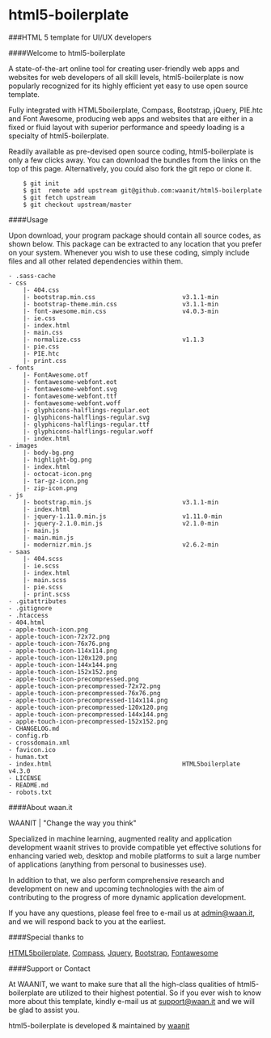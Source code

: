 html5-boilerplate
==================
###HTML 5 template for UI/UX developers


####Welcome to html5-boilerplate

A state-of-the-art online tool for creating user-friendly web apps and websites for web developers of all skill levels, html5-boilerplate is now popularly recognized for its highly efficient yet easy to use open source template.

Fully integrated with HTML5boilerplate, Compass, Bootstrap, jQuery, PIE.htc and Font Awesome, producing web apps and websites that are either in a fixed or fluid layout with superior performance and speedy loading is a specialty of html5-boilerplate.

Readily available as pre-devised open source coding, html5-boilerplate is only a few clicks away. You can download the bundles from the links on the top of this page. Alternatively, you could also fork the git repo or clone it.


````git
    $ git init
    $ git  remote add upstream git@github.com:waanit/html5-boilerplate
    $ git fetch upstream
    $ git checkout upstream/master
````


####Usage

Upon download, your program package should contain all source codes, as shown below. This package can be extracted to any location that you prefer on your system.
Whenever you wish to use these coding, simply include files and all other related dependencies within them.


````git
- .sass-cache
- css
    |- 404.css
    |- bootstrap.min.css                        v3.1.1-min
    |- bootstrap-theme.min.css                  v3.1.1-min
    |- font-awesome.min.css                     v4.0.3-min
    |- ie.css
    |- index.html
    |- main.css
    |- normalize.css                            v1.1.3
    |- pie.css
    |- PIE.htc
    |- print.css
- fonts
    |- FontAwesome.otf
    |- fontawesome-webfont.eot
    |- fontawesome-webfont.svg
    |- fontawesome-webfont.ttf
    |- fontawesome-webfont.woff
    |- glyphicons-halflings-regular.eot
    |- glyphicons-halflings-regular.svg
    |- glyphicons-halflings-regular.ttf
    |- glyphicons-halflings-regular.woff
    |- index.html
- images
    |- body-bg.png
    |- highlight-bg.png
    |- index.html
    |- octocat-icon.png
    |- tar-gz-icon.png
    |- zip-icon.png
- js
    |- bootstrap.min.js                         v3.1.1-min
    |- index.html
    |- jquery-1.11.0.min.js                     v1.11.0-min
    |- jquery-2.1.0.min.js                      v2.1.0-min
    |- main.js
    |- main.min.js
    |- modernizr.min.js                         v2.6.2-min
- saas
    |- 404.scss
    |- ie.scss
    |- index.html
    |- main.scss
    |- pie.scss
    |- print.scss
- .gitattributes
- .gitignore
- .htaccess
- 404.html
- apple-touch-icon.png
- apple-touch-icon-72x72.png
- apple-touch-icon-76x76.png
- apple-touch-icon-114x114.png
- apple-touch-icon-120x120.png
- apple-touch-icon-144x144.png
- apple-touch-icon-152x152.png
- apple-touch-icon-precompressed.png
- apple-touch-icon-precompressed-72x72.png
- apple-touch-icon-precompressed-76x76.png
- apple-touch-icon-precompressed-114x114.png
- apple-touch-icon-precompressed-120x120.png
- apple-touch-icon-precompressed-144x144.png
- apple-touch-icon-precompressed-152x152.png
- CHANGELOG.md
- config.rb
- crossdomain.xml
- favicon.ico
- human.txt
- index.html                                    HTML5boilerplate v4.3.0
- LICENSE
- README.md
- robots.txt
````


####About waan.it

WAANIT | "Change the way you think"

Specialized in machine learning, augmented reality and application development  waanit strives to provide compatible yet effective solutions for enhancing varied web, desktop and mobile platforms to suit a large number of applications (anything from personal to businesses use).

In addition to that, we also perform comprehensive research and development on new and upcoming technologies with the aim of contributing to the progress of more dynamic application development.

If you have any questions, please feel free to e-mail us at admin@waan.it, and we will respond back to you at the earliest.


####Special thanks to


[HTML5boilerplate](http://html5boilerplate.com/),
[Compass](http://compass-style.org/),
[Jquery](http://jquery.com/),
[Bootstrap](http://getbootstrap.com/),
[Fontawesome](http://fortawesome.github.io/Font-Awesome/)


####Support or Contact

At WAANIT, we want to make sure that all the high-class qualities of html5-boilerplate are utilized to their highest potential. So if you ever wish to know more about this template, kindly e-mail us at support@waan.it and we will be glad to assist you.


html5-boilerplate is developed & maintained by [waanit](http://www.waan.it)